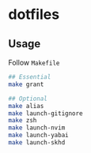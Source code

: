 # dotfiles

## Usage

Follow `Makefile`

```sh
## Essential
make grant

## Optional
make alias
make launch-gitignore
make zsh
make launch-nvim
make launch-yabai
make launch-skhd
```

<!-- - ![neovim](https://fastly.jsdelivr.net/gh/rjman-ljm/resources@master/assets/16578368751791657836874364.png) -->
